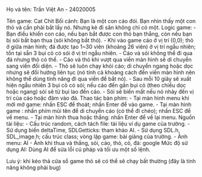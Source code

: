 Họ và tên: Trần Việt An - 24020005

Tên game: Cat Chit
Bối cảnh:
  Bạn là một con cáo đói. Bạn nhìn thấy một con thỏ và cần phải bắt lấy nó. Nhưng kẻ đi săn không chỉ có một.
Logic game:
    - Bạn điều khiển con cáo, nếu bạn bắt được con thỏ bạn thắng, còn nếu bạn bị sói bắt bạn thua (sói không bắt thỏ).
    - Khi vào game cáo ở vị trí (0,0); thỏ ở giữa màn hình; đá được tạo 1~30 viên (khoảng 26 viên) ở vị trí ngẫu nhiên; tồn tại sẵn 3 bụi cỏ có sói ở vị trí ngẫu nhiên.
    - Cáo và sói không thể đi qua đá nhưng thỏ có thể.
    - Cáo và thỏ khi vượt qua viền màn hình sẽ di chuyển sang viền đối diện.
    - Thỏ sẽ luôn chạy khỏi cáo; di chuyển ngang hoặc dọc nhưng sẽ đổi hướng liên tục (nó tính cả khoảng cách đến viền màn hình nên không thể dùng tính năng đi qua viền để bắt nó).
    - Sau mỗi 10 giây sẽ xuất hiện ngẫu nhiên 3 bụi cỏ có sói; nếu cáo đến gần bụi cỏ (theo chiều dọc hoặc ngang) sói sẽ từ bụi lao đến cáo.
    - Sói sẽ biến mất nếu nó nhảy đến vị trí của cáo hoặc đâm vào đá.
Thao tác bàn phím:
    - Tại màn hình menu khi mới mở game: nhấn ESC để thoát; nhấn Enter để vào game.
    - Tại màn hình game : nhấn phím mũi tên để di chuyển cáo (có thể đi chéo); nhấn ESC để về menu.
    - Tại màn hình thua hoặc thắng: nhấn Enter để về lại menu.
Nguồn tài liệu:
    - Cấu trúc random, cách tách file: tài liệu ví dụ game của trường.
    - Sử dụng biến deltaTime, SDLGetticks: tham khảo AI.
    - Sử dụng SDL.h, SDL_image.h; cấu trúc class; vòng lặp game: bài giảng của trường.
    - Ảnh menu: AI
    - Ảnh khi thua và thắng, sói, cáo, thỏ, cỏ, đá: google
Mức độ sử dụng AI:
  Dùng AI để sửa lỗi cú pháp và tối ưu một số lệnh.


























  Lưu ý: khi kéo thả cửa sổ game thỏ sẽ có thể sẽ chạy bất thường (đây là tính năng không phải bug)
    
